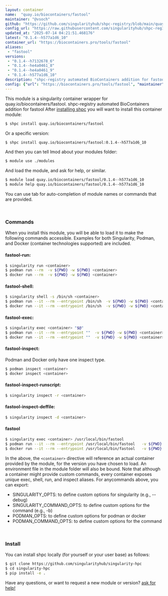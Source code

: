 ```yaml
---
layout: container
name:  "quay.io/biocontainers/fastool"
maintainer: "@vsoch"
github: "https://github.com/singularityhub/shpc-registry/blob/main/quay.io/biocontainers/fastool/container.yaml"
config_url: "https://raw.githubusercontent.com/singularityhub/shpc-registry/main/quay.io/biocontainers/fastool/container.yaml"
updated_at: "2025-07-14 04:21:51.468176"
latest: "0.1.4--h577a1d6_10"
container_url: "https://biocontainers.pro/tools/fastool"
aliases:
 - "fastool"
versions:
 - "0.1.4--h7132678_6"
 - "0.1.4--he4a0461_8"
 - "0.1.4--he4a0461_9"
 - "0.1.4--h577a1d6_10"
description: "shpc-registry automated BioContainers addition for fastool"
config: {"url": "https://biocontainers.pro/tools/fastool", "maintainer": "@vsoch", "description": "shpc-registry automated BioContainers addition for fastool", "latest": {"0.1.4--h577a1d6_10": "sha256:39c3eae51bcfd25b6f32fd2a4a61759ff909c7946ab19a62cbe77770b3409ba1"}, "tags": {"0.1.4--h7132678_6": "sha256:1ae1a12b41850b8be6edfe37c7445f1c525023d1bcbd189b495d490b3f9bfc27", "0.1.4--he4a0461_8": "sha256:ad5eac36261325bac10c0a8c60651f1cee42024e2808fbc5b97076ef382d91f6", "0.1.4--he4a0461_9": "sha256:5802c41a470eb0bce795ca6e6f010fb9b9a0369be03d5b11d98893b9454144db", "0.1.4--h577a1d6_10": "sha256:39c3eae51bcfd25b6f32fd2a4a61759ff909c7946ab19a62cbe77770b3409ba1"}, "docker": "quay.io/biocontainers/fastool", "aliases": {"fastool": "/usr/local/bin/fastool"}}
---
```


This module is a singularity container wrapper for quay.io/biocontainers/fastool.
shpc-registry automated BioContainers addition for fastool
After [installing shpc](#install) you will want to install this container module:


```bash
$ shpc install quay.io/biocontainers/fastool
```

Or a specific version:

```bash
$ shpc install quay.io/biocontainers/fastool:0.1.4--h577a1d6_10
```

And then you can tell lmod about your modules folder:

```bash
$ module use ./modules
```

And load the module, and ask for help, or similar.

```bash
$ module load quay.io/biocontainers/fastool/0.1.4--h577a1d6_10
$ module help quay.io/biocontainers/fastool/0.1.4--h577a1d6_10
```

You can use tab for auto-completion of module names or commands that are provided.

<br>

### Commands

When you install this module, you will be able to load it to make the following commands accessible.
Examples for both Singularity, Podman, and Docker (container technologies supported) are included.

#### fastool-run:

```bash
$ singularity run <container>
$ podman run --rm  -v ${PWD} -w ${PWD} <container>
$ docker run --rm  -v ${PWD} -w ${PWD} <container>
```

#### fastool-shell:

```bash
$ singularity shell -s /bin/sh <container>
$ podman run --it --rm --entrypoint /bin/sh  -v ${PWD} -w ${PWD} <container>
$ docker run --it --rm --entrypoint /bin/sh  -v ${PWD} -w ${PWD} <container>
```

#### fastool-exec:

```bash
$ singularity exec <container> "$@"
$ podman run --it --rm --entrypoint ""  -v ${PWD} -w ${PWD} <container> "$@"
$ docker run --it --rm --entrypoint ""  -v ${PWD} -w ${PWD} <container> "$@"
```

#### fastool-inspect:

Podman and Docker only have one inspect type.

```bash
$ podman inspect <container>
$ docker inspect <container>
```

#### fastool-inspect-runscript:

```bash
$ singularity inspect -r <container>
```

#### fastool-inspect-deffile:

```bash
$ singularity inspect -d <container>
```


#### fastool

```bash
$ singularity exec <container> /usr/local/bin/fastool
$ podman run --it --rm --entrypoint /usr/local/bin/fastool   -v ${PWD} -w ${PWD} <container> -c " $@"
$ docker run --it --rm --entrypoint /usr/local/bin/fastool   -v ${PWD} -w ${PWD} <container> -c " $@"
```



In the above, the `<container>` directive will reference an actual container provided
by the module, for the version you have chosen to load. An environment file in the
module folder will also be bound. Note that although a container
might provide custom commands, every container exposes unique exec, shell, run, and
inspect aliases. For anycommands above, you can export:

 - SINGULARITY_OPTS: to define custom options for singularity (e.g., --debug)
 - SINGULARITY_COMMAND_OPTS: to define custom options for the command (e.g., -b)
 - PODMAN_OPTS: to define custom options for podman or docker
 - PODMAN_COMMAND_OPTS: to define custom options for the command

<br>

### Install

You can install shpc locally (for yourself or your user base) as follows:

```bash
$ git clone https://github.com/singularityhub/singularity-hpc
$ cd singularity-hpc
$ pip install -e .
```

Have any questions, or want to request a new module or version? [ask for help!](https://github.com/singularityhub/singularity-hpc/issues)